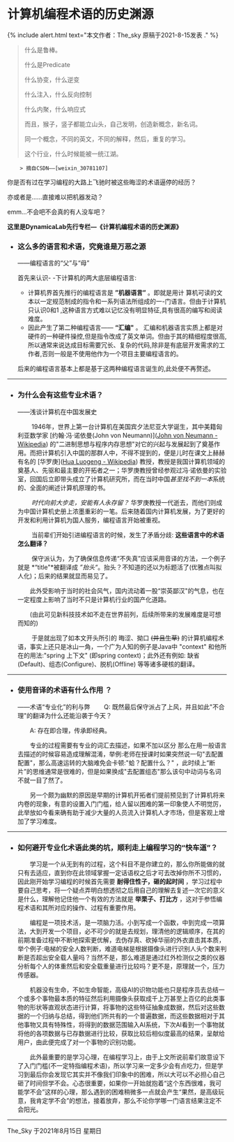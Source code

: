 

# 计算机编程术语的历史渊源

{% include alert.html text="本文作者：The_sky 原稿于2021-8-15发表 ." %}

> 什么是鲁棒。
>
> 什么是Predicate
>
> 什么协变，什么逆变
>
> 什么注入，什么反向控制
>
> 什么内聚，什么响应式
>
> 而且，猴子，竖子都能立山头，自己发明，创造新概念，新名词。
>
> 同一个概念，不同的英文，不同的解释，然后，重复的学习。
>
> 这个行业，什么时候能被一统江湖。
>
        > 摘自CSDN——[weixin_30781107]

你是否有过在学习编程的大路上飞驰时被这些晦涩的术语逼停的经历？

亦或者是......直接难以把机器发动？

emm...不会吧不会真的有人没车吧？



**这里是DynamicaLab先行专栏—《计算机编程术语的历史渊源》**




- ### 这么多的语言和术语，究竟谁是万恶之源

   ——编程语言的“父”与“母”

  首先来认识- -下计算机的两大底层编程语言:

  - 计算机界首先推行的编程语言是 __”机器语言”__ 。即就是用计 算机可读的文本以一定规范制成的指令和一系列语法所组成的一-门语言。但由于计算机只认识0和1 ,这种语言方式难以记忆没有明显特征,具有很高的编写和阅读难度。
  - 因此产生了第二种编程语言——  __“汇编"__ 。 汇编和机器语言实质上都是对硬件的一种硬件操控,但是指令改成了英文单词。但由于其的精细程度很高,所以通常来说达成目标需要冗长、复杂的代码,除非是有底层开发需求的工作者,否则一般是不使用他作为一个项目主要编程语言的。  

  后来的编程语言基本上都是基于这两种编程语言诞生的,此处便不再赘述。



***



* ### 为什么会有这些专业术语？

   ——浅谈计算机在中国发展史

  &emsp;&emsp; 1946年，世界上第一台计算机在美国宾夕法尼亚大学诞生，其中美籍匈利亚数学家 [约翰·冯·诺依曼(John von Neumann)]([John von Neumann - Wikipedia](https://en.wikipedia.org/wiki/John_von_Neumann)) 的"二进制思想与程序内存思想"对它的兴起与发展起到了奠基作用。而把计算机引入中国的那群人中，不得不提到的，便是儿时在课文上赫赫有名的 [华罗庚]([Hua Luogeng - Wikipedia](https://en.wikipedia.org/wiki/Hua_Luogeng)) 教授，教授是我国计算机领域的奠基人、先驱和最主要的开拓者之一；华罗庚教授曾经参观过冯·诺依曼的实验室，回国后立即带头成立了计算机研究所，而在当时中国*甚至找不到一本*系统的、全面的阐述计算机原理的书。

  &emsp;&emsp; *时代向前大步走，安能有人永存留？* 华罗庚教授一代逝去，而他们则成为中国计算机史册上浓墨重彩的一笔。后来随着国内计算机发展，为了更好的开发和利用计算机为国人服务，编程语言开始被重视。

  &emsp;&emsp; 当前辈们开始引进编程语言的时候，发生了矛盾分歧: __这些语言中的术语怎么翻译？__

  &emsp;&emsp; 保守派认为，为了确保信息传递“不失真”应该采用音译的方法，一个例子就是 *“title"*被翻译成 *”抬头“*。抬头？不知道的还以为标题活了(优雅点叫拟人化)；后来的结果就显而易见了。

  &emsp;&emsp;此外受影响于当时的社会风气，国内流动着一股“崇英鄙汉"的气息，也在一定程度上影响了当时不只是计算机行业的国产化道路。

  &emsp;&emsp;(由此可见新科技技术如不走在世界前列，后续所带来的发展难度是可想而知的)

  &emsp;&emsp; 于是就出现了如本文开头所引的 晦涩、拗口 ~~(并且生草)~~ 的计算机编程术语，事实上还只是冰山一角，一个广为人知的例子是Java中 "context" 和他所在的用法:"spring 上下文" (即spring context)；此外还有例如:  缺省(Default)、组态(Configure)、脱机(Offline) 等等诸多硬核的翻译。  



***



- ### 使用音译的术语有什么作用 ？

   ——术语“专业化”的利与弊
  &emsp;&emsp;Q: 既然最后保守派占了上风，并且如此"不合理"的翻译为什么还能沿袭于今天？

  &emsp;&emsp;A: 存在即合理，传承即经典。

  

  &emsp;&emsp;专业的过程需要有专业的词汇去描述，如果不加以区分 那么在用一般语言去描述的时候容易造成理解混淆，举例:老师在授课时如果突然说一句"去配置配置"，那么高速运转的大脑难免会卡顿:"蛤？配置什么？" ，此时续上“断片”的思维通常是很难的，但是如果换成"去配置组态"那么该句中动词与名词不就一目了然了。

  &emsp;&emsp;另一个颇为幽默的原因是早期的计算机开拓者们提前预见到了计算机将来内卷的现象，有意的设置入门门槛，给人留以困难的第一印象使人不明觉厉，此举放如今看来确有助于减少大量的人员流入计算机人才市场，但是客观上增加了学习难度。

  

***



* ### 如何避开专业化术语此类的坑，顺利走上编程学习的“快车道”？

  &emsp;&emsp;学习是一个从无到有的过程，这个科目不是你建立的，那么你所能做的就只有去适应，直到你在此领域掌握一定话语权之后才可去改掉你所不习惯的，因此刚开始学习编程的时候首先需要 **耐得住性子，砸的起时间** ，学习过程中要自己思考，将一个疑点弄明白想透彻之后用自己的理解去复述一次它的意义是什么，理解他记住他一个有效的方法就是 **举栗子、打比方** ，这对于参悟编程术语和其所对应的操作、过程有重要作用。

  &emsp;&emsp;编程是一项技术活，是一项脑力活。小到写成一个函数，中到完成一项算法，大到开发一个项目，必不可少的就是去规划，理清他的逻辑顺序，在其的前期准备过程中不断地探索更优解，去伪存真、砍掉华丽的外衣直击其本质，举个例子:电梯的安全人数判断，难道电梯是根据摄像头进行识别人头个数来判断是否超出安全载人量吗？当然不是，那么难道是通过红外检测仪之类的仪器分析每个人的体重然后和安全载重量进行比较吗？更不是，原理就一个，压力传感器。

  &emsp;&emsp;机器没有生命，不如生命智能，高级AI的识物功能也只是程序员去总结一个或多个事物最本质的特征然后利用摄像头获取成千上万甚至上百亿的此类事物的形状等直观状态进行计算，将事物的这些特征抽象成数据，然后对这些数据的一个归纳与总结，得到他们所共有的一个普遍数据，而这些数据相对于其他事物又具有特殊性，将得到的数据范围输入AI系统，下次AI看到一个事物就将他的各项数据与已存数据进行比较，获取比较后相似度最高的结果，呈献给用户，由此便完成了对一个事物的识别功能。

  &emsp;&emsp;此外最重要的是学习心理，在编程学习上，由于上文所说前辈们故意设下了入门门槛(不一定特指编程术语)，所以学习来一定多少会有点吃力，但是学习到最后你会发现它其实并不像我们印象中的困难，所以大可以不必担心自己砸了时间但学不会。心态很重要，如果你一开始就抱着“这个东西很难，我可能学不会”这样的心理，那么遇到的困难稍微多一点就会产生“果然，是高级玩意，我肯定学不会”的想法，接着放弃，那么不论你学哪一门语言结果注定不会阳光。



***

 The_Sky
于2021年8月15日 星期日


